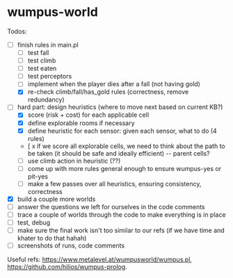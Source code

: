 # wumpus-world

Todos:
- [ ] finish rules in main.pl
  - [ ] test fall
  - [ ] test climb
  - [ ] test eaten
  - [ ] test perceptors
  - [ ] implement when the player dies after a fall (not having gold)
  - [x] re-check climb/fall/has_gold rules (correctness, remove redundancy)
- [ ] hard part: design heuristics (where to move next based on current KB?)
  - [x] score (risk + cost) for each applicable cell
  - [x] define explorable rooms if necessary
  - [x] define heuristic for each sensor: given each sensor, what to do (4 rules)
  - [ x if we score all explorable cells, we need to think about the path to be taken (it should be safe and ideally efficient) -- parent cells?
  - [ ] use climb action in heuristic (??)
  - [ ] come up with more rules general enough to ensure wumpus-yes or pit-yes
  - [ ] make a few passes over all heuristics, ensuring consistency, correctness
- [x] build a couple more worlds
- [ ] answer the questions we left for ourselves in the code comments
- [ ] trace a couple of worlds through the code to make everything is in place
- [ ] test, debug
- [ ] make sure the final work isn't too similar to our refs (if we have time and khater to do that hahah)
- [ ] screenshots of runs, code comments

Useful refs: https://www.metalevel.at/wumpusworld/wumpus.pl, https://github.com/hilios/wumpus-prolog.
